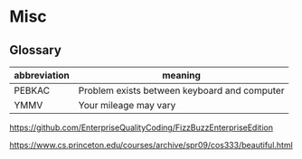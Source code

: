 # Misc

## Glossary

| abbreviation | meaning                                      |
| ------------ | -------------------------------------------- |
| PEBKAC       | Problem exists between keyboard and computer |
| YMMV         | Your mileage may vary                        |




https://github.com/EnterpriseQualityCoding/FizzBuzzEnterpriseEdition

https://www.cs.princeton.edu/courses/archive/spr09/cos333/beautiful.html
